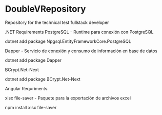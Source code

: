 # DoubleVRepository

Repository for the technical test fullstack developer





.NET Requirements
PostgreSQL - Runtime para conexión con PostgreSQL

dotnet add package Npgsql.EntityFrameworkCore.PostgreSQL

Dapper - Servicio de conexión y consumo de información en base de datos

dotnet add package Dapper

BCrypt.Net-Next

dotnet add package BCrypt.Net-Next





Angular Requriments

xlsx file-saver - Paquete para la exportación de archivos excel

npm install xlsx file-saver

